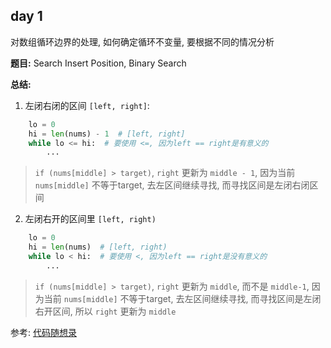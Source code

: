 ## day 1

对数组循环边界的处理, 如何确定循环不变量, 要根据不同的情况分析

**题目:** Search Insert Position, Binary Search

**总结:**

1. 左闭右闭的区间 `[left, right]`:

```python
    lo = 0
    hi = len(nums) - 1  # [left, right]
    while lo <= hi:  # 要使用 <=, 因为left == right是有意义的
        ...
```

> `if (nums[middle] > target)`, `right` 更新为 `middle - 1`, 因为当前 `nums[middle]` 不等于target, 去左区间继续寻找, 而寻找区间是左闭右闭区间

2. 左闭右开的区间里 `[left, right)`

```python
    lo = 0
    hi = len(nums)  # [left, right)
    while lo < hi:  # 要使用 <, 因为left == right是没有意义的
        ...
```

> `if (nums[middle] > target)`, `right` 更新为 `middle`, 而不是 `middle-1`, 因为当前 `nums[middle]` 不等于target, 去左区间继续寻找, 而寻找区间是左闭右开区间, 所以 `right` 更新为 `middle`

参考: [代码随想录](https://programmercarl.com/0704.%E4%BA%8C%E5%88%86%E6%9F%A5%E6%89%BE.html#%E6%80%9D%E8%B7%AF)